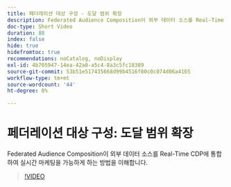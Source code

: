 ```yaml
---
title: 페더레이션 대상 구성 - 도달 범위 확장
description: Federated Audience Composition이 외부 데이터 소스를 Real-Time CDP에 통합하여 실시간 마케팅을 가능하게 하는 방법을 이해합니다.
doc-type: Short Video
duration: 88
index: false
hide: true
hidefromtoc: true
recommendations: noCatalog, noDisplay
exl-id: 4b705947-14ea-42a0-a5c4-8a3c5fc18389
source-git-commit: 53b51e517435668d99b4516f80c0c074d06a4165
workflow-type: tm+mt
source-wordcount: '44'
ht-degree: 0%

---
```


# 페더레이션 대상 구성: 도달 범위 확장

Federated Audience Composition이 외부 데이터 소스를 Real-Time CDP에 통합하여 실시간 마케팅을 가능하게 하는 방법을 이해합니다.

<!-- 62_S508_3442517_87_federated-audience-composition-expanding-your-reach -->
>[!VIDEO](https://video.tv.adobe.com/v/3458250/?learn=on&enablevpops=true)
